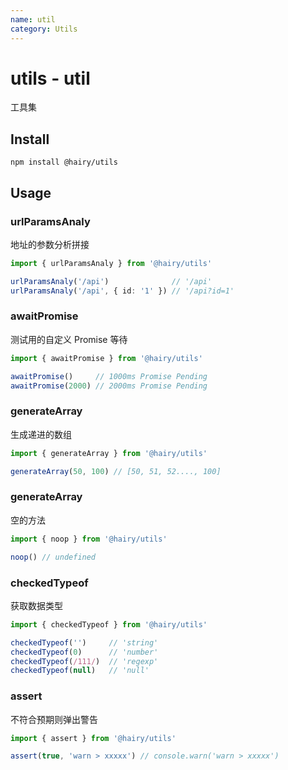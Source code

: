 ```yaml
---
name: util
category: Utils
---
```


# utils - util

工具集

## Install

`npm install @hairy/utils`

## Usage

### urlParamsAnaly

地址的参数分析拼接

```typescript
import { urlParamsAnaly } from '@hairy/utils'

urlParamsAnaly('/api')              // '/api'
urlParamsAnaly('/api', { id: '1' }) // '/api?id=1'
```

### awaitPromise

测试用的自定义 Promise 等待

```typescript
import { awaitPromise } from '@hairy/utils'

awaitPromise()     // 1000ms Promise Pending
awaitPromise(2000) // 2000ms Promise Pending
```

### generateArray

生成递进的数组

```typescript
import { generateArray } from '@hairy/utils'

generateArray(50, 100) // [50, 51, 52...., 100]
```

### generateArray

空的方法

```typescript
import { noop } from '@hairy/utils'

noop() // undefined
```

### checkedTypeof

获取数据类型

```typescript
import { checkedTypeof } from '@hairy/utils'

checkedTypeof('')     // 'string'
checkedTypeof(0)      // 'number'
checkedTypeof(/111/)  // 'regexp'
checkedTypeof(null)   // 'null'
```

### assert

不符合预期则弹出警告

```typescript
import { assert } from '@hairy/utils'

assert(true, 'warn > xxxxx') // console.warn('warn > xxxxx')
```